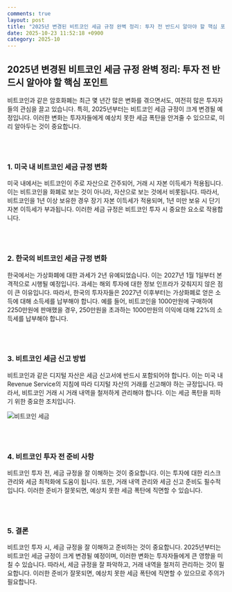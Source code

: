 ```yaml
---
comments: true
layout: post
title: "2025년 변경된 비트코인 세금 규정 완벽 정리: 투자 전 반드시 알아야 할 핵심 포인트"
date: 2025-10-23 11:52:18 +0900
category: 2025-10
---
```


## 2025년 변경된 비트코인 세금 규정 완벽 정리: 투자 전 반드시 알아야 할 핵심 포인트

비트코인과 같은 암호화폐는 최근 몇 년간 많은 변화를 겪으면서도, 여전히 많은 투자자들의 관심을 끌고 있습니다. 특히, 2025년부터는 비트코인 세금 규정이 크게 변경될 예정입니다. 이러한 변화는 투자자들에게 예상치 못한 세금 폭탄을 안겨줄 수 있으므로, 미리 알아두는 것이 중요합니다.

<br><br>

### 1. 미국 내 비트코인 세금 규정 변화

미국 내에서는 비트코인이 주로 자산으로 간주되어, 거래 시 자본 이득세가 적용됩니다. 이는 비트코인을 화폐로 보는 것이 아니라, 자산으로 보는 것에서 비롯됩니다. 따라서, 비트코인을 1년 이상 보유한 경우 장기 자본 이득세가 적용되며, 1년 미만 보유 시 단기 자본 이득세가 부과됩니다. 이러한 세금 규정은 비트코인 투자 시 중요한 요소로 작용합니다.

<br><br>

### 2. 한국의 비트코인 세금 규정 변화

한국에서는 가상화폐에 대한 과세가 2년 유예되었습니다. 이는 2027년 1월 1일부터 본격적으로 시행될 예정입니다. 과세는 해외 투자에 대한 정보 인프라가 갖춰지지 않은 점이 큰 이유입니다. 따라서, 한국의 투자자들은 2027년 이후부터는 가상화폐로 얻은 소득에 대해 소득세를 납부해야 합니다. 예를 들어, 비트코인을 1000만원에 구매하여 2250만원에 판매했을 경우, 250만원을 초과하는 1000만원의 이익에 대해 22%의 소득세를 납부해야 합니다.

<br><br>

### 3. 비트코인 세금 신고 방법

비트코인과 같은 디지털 자산은 세금 신고서에 반드시 포함되어야 합니다. 이는 미국 내 Revenue Service의 지침에 따라 디지털 자산의 거래를 신고해야 하는 규정입니다. 따라서, 비트코인 거래 시 거래 내역을 철저하게 관리해야 합니다. 이는 세금 폭탄을 피하기 위한 중요한 조치입니다.

![비트코인 세금](https://images.unsplash.com/photo-1640161704729-cbe966a08476?crop=entropy&cs=tinysrgb&fit=max&fm=jpg&ixid=M3w4MTk5NDN8MHwxfHNlYXJjaHwxfHwlRUIlQjklODQlRUQlOEElQjglRUMlQkQlOTQlRUMlOUQlQjh8ZW58MHx8fHwxNzYxMTgzMjYwfDA&ixlib=rb-4.1.0&q=80&w=400)

<br><br>

### 4. 비트코인 투자 전 준비 사항

비트코인 투자 전, 세금 규정을 잘 이해하는 것이 중요합니다. 이는 투자에 대한 리스크 관리와 세금 최적화에 도움이 됩니다. 또한, 거래 내역 관리와 세금 신고 준비도 필수적입니다. 이러한 준비가 잘못되면, 예상치 못한 세금 폭탄에 직면할 수 있습니다.

<br><br>

### 5. 결론

비트코인 투자 시, 세금 규정을 잘 이해하고 준비하는 것이 중요합니다. 2025년부터는 비트코인 세금 규정이 크게 변경될 예정이며, 이러한 변화는 투자자들에게 큰 영향을 미칠 수 있습니다. 따라서, 세금 규정을 잘 파악하고, 거래 내역을 철저히 관리하는 것이 필요합니다. 이러한 준비가 잘못되면, 예상치 못한 세금 폭탄에 직면할 수 있으므로 주의가 필요합니다.